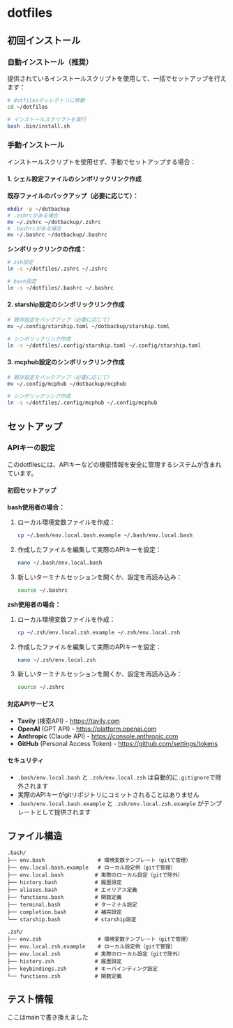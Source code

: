 # dotfiles

## 初回インストール

### 自動インストール（推奨）

提供されているインストールスクリプトを使用して、一括でセットアップを行えます：

```bash
# dotfilesディレクトリに移動
cd ~/dotfiles

# インストールスクリプトを実行
bash .bin/install.sh
```

### 手動インストール

インストールスクリプトを使用せず、手動でセットアップする場合：

#### 1. シェル設定ファイルのシンボリックリンク作成

**既存ファイルのバックアップ（必要に応じて）：**
```bash
mkdir -p ~/dotbackup
# .zshrcがある場合
mv ~/.zshrc ~/dotbackup/.zshrc
# .bashrcがある場合  
mv ~/.bashrc ~/dotbackup/.bashrc
```

**シンボリックリンクの作成：**
```bash
# zsh設定
ln -s ~/dotfiles/.zshrc ~/.zshrc

# bash設定
ln -s ~/dotfiles/.bashrc ~/.bashrc
```

#### 2. starship設定のシンボリックリンク作成

```bash
# 既存設定をバックアップ（必要に応じて）
mv ~/.config/starship.toml ~/dotbackup/starship.toml

# シンボリックリンク作成
ln -s ~/dotfiles/.config/starship.toml ~/.config/starship.toml
```

#### 3. mcphub設定のシンボリックリンク作成

```bash
# 既存設定をバックアップ（必要に応じて）
mv ~/.config/mcphub ~/dotbackup/mcphub

# シンボリックリンク作成
ln -s ~/dotfiles/.config/mcphub ~/.config/mcphub
```

## セットアップ

### APIキーの設定

このdotfilesには、APIキーなどの機密情報を安全に管理するシステムが含まれています。

#### 初回セットアップ

**bash使用者の場合：**
1. ローカル環境変数ファイルを作成：
   ```bash
   cp ~/.bash/env.local.bash.example ~/.bash/env.local.bash
   ```

2. 作成したファイルを編集して実際のAPIキーを設定：
   ```bash
   nano ~/.bash/env.local.bash
   ```

3. 新しいターミナルセッションを開くか、設定を再読み込み：
   ```bash
   source ~/.bashrc
   ```

**zsh使用者の場合：**
1. ローカル環境変数ファイルを作成：
   ```zsh
   cp ~/.zsh/env.local.zsh.example ~/.zsh/env.local.zsh
   ```

2. 作成したファイルを編集して実際のAPIキーを設定：
   ```zsh
   nano ~/.zsh/env.local.zsh
   ```

3. 新しいターミナルセッションを開くか、設定を再読み込み：
   ```zsh
   source ~/.zshrc
   ```

#### 対応APIサービス

- **Tavily** (検索API) - https://tavily.com
- **OpenAI** (GPT API) - https://platform.openai.com
- **Anthropic** (Claude API) - https://console.anthropic.com
- **GitHub** (Personal Access Token) - https://github.com/settings/tokens

#### セキュリティ

- `.bash/env.local.bash` と `.zsh/env.local.zsh` は自動的に`.gitignore`で除外されます
- 実際のAPIキーがgitリポジトリにコミットされることはありません
- `.bash/env.local.bash.example` と `.zsh/env.local.zsh.example` がテンプレートとして提供されます

## ファイル構造

```
.bash/
├── env.bash                 # 環境変数テンプレート（gitで管理）
├── env.local.bash.example   # ローカル設定例（gitで管理）
├── env.local.bash          # 実際のローカル設定（gitで除外）
├── history.bash            # 履歴設定
├── aliases.bash            # エイリアス定義
├── functions.bash          # 関数定義
├── terminal.bash           # ターミナル設定
├── completion.bash         # 補完設定
└── starship.bash           # starship設定

.zsh/
├── env.zsh                  # 環境変数テンプレート（gitで管理）
├── env.local.zsh.example    # ローカル設定例（gitで管理）
├── env.local.zsh           # 実際のローカル設定（gitで除外）
├── history.zsh             # 履歴設定
├── keybindings.zsh         # キーバインディング設定
└── functions.zsh           # 関数定義
```

## テスト情報

ここはmainで書き換えました
